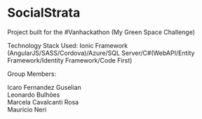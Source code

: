 # SocialStrata
Project built for the #Vanhackathon (My Green Space Challenge)

Technology Stack Used: Ionic Framework (AngularJS/SASS/Cordova)/Azure/SQL Server/C#(WebAPI/Entity Framework/Identity Framework/Code First)

Group Members:

Icaro Fernandez Guselian
<br>Leonardo Bulhões
<br>Marcela Cavalcanti Rosa
<br>Maurício Neri


